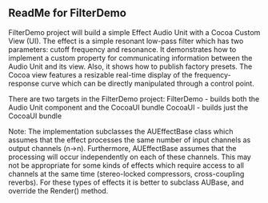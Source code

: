 ReadMe for FilterDemo
---------------------

FilterDemo project will build a simple Effect Audio Unit with a Cocoa Custom View (UI). The effect is a simple resonant low-pass filter which has two parameters: cutoff frequency and resonance. It demonstrates how to implement a custom property for communicating information between the Audio Unit and its view. 
Also, it shows how to publish factory presets. The Cocoa view features a resizable real-time display of the frequency-response curve which can be directly manipulated through a control point.

There are two targets in the FilterDemo project:
FilterDemo - builds both the Audio Unit component and the CocoaUI bundle
CocoaUI	   - builds just the CocoaUI bundle

Note:
The implementation subclasses the AUEffectBase class which assumes that the effect processes
the same number of input channels as output channels (n->n). Furthermore, AUEffectBase assumes that the processing will occur independently on each of these channels.  This may not be appropriate for some kinds of effects which require access to all channels at the same time (stereo-locked compressors, cross-coupling reverbs).  For these types of effects it is better to subclass AUBase, and override the Render() method.